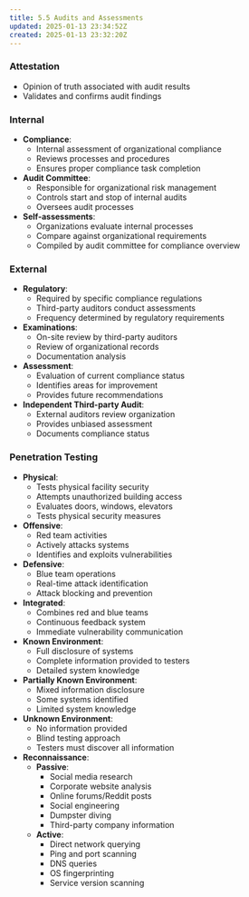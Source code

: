 ```yaml
---
title: 5.5 Audits and Assessments
updated: 2025-01-13 23:34:52Z
created: 2025-01-13 23:32:20Z
---
```


### **Attestation**

- Opinion of truth associated with audit results
- Validates and confirms audit findings

### **Internal**

- **Compliance**:
    - Internal assessment of organizational compliance
    - Reviews processes and procedures
    - Ensures proper compliance task completion
- **Audit Committee**:
    - Responsible for organizational risk management
    - Controls start and stop of internal audits
    - Oversees audit processes
- **Self-assessments**:
    - Organizations evaluate internal processes
    - Compare against organizational requirements
    - Compiled by audit committee for compliance overview

### **External**

- **Regulatory**:
    - Required by specific compliance regulations
    - Third-party auditors conduct assessments
    - Frequency determined by regulatory requirements
- **Examinations**:
    - On-site review by third-party auditors
    - Review of organizational records
    - Documentation analysis
- **Assessment**:
    - Evaluation of current compliance status
    - Identifies areas for improvement
    - Provides future recommendations
- **Independent Third-party Audit**:
    - External auditors review organization
    - Provides unbiased assessment
    - Documents compliance status

### **Penetration Testing**

- **Physical**:
    - Tests physical facility security
    - Attempts unauthorized building access
    - Evaluates doors, windows, elevators
    - Tests physical security measures
- **Offensive**:
    - Red team activities
    - Actively attacks systems
    - Identifies and exploits vulnerabilities
- **Defensive**:
    - Blue team operations
    - Real-time attack identification
    - Attack blocking and prevention
- **Integrated**:
    - Combines red and blue teams
    - Continuous feedback system
    - Immediate vulnerability communication
- **Known Environment**:
    - Full disclosure of systems
    - Complete information provided to testers
    - Detailed system knowledge
- **Partially Known Environment**:
    - Mixed information disclosure
    - Some systems identified
    - Limited system knowledge
- **Unknown Environment**:
    - No information provided
    - Blind testing approach
    - Testers must discover all information
- **Reconnaissance**:
    - **Passive**:
        - Social media research
        - Corporate website analysis
        - Online forums/Reddit posts
        - Social engineering
        - Dumpster diving
        - Third-party company information
    - **Active**:
        - Direct network querying
        - Ping and port scanning
        - DNS queries
        - OS fingerprinting
        - Service version scanning